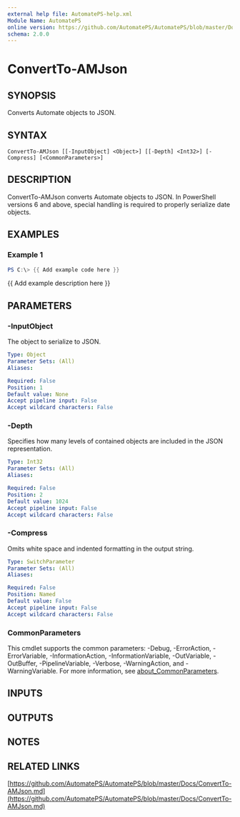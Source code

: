 ```yaml
---
external help file: AutomatePS-help.xml
Module Name: AutomatePS
online version: https://github.com/AutomatePS/AutomatePS/blob/master/Docs/ConvertTo-AMJson.md
schema: 2.0.0
---
```


# ConvertTo-AMJson

## SYNOPSIS
Converts Automate objects to JSON.

## SYNTAX

```
ConvertTo-AMJson [[-InputObject] <Object>] [[-Depth] <Int32>] [-Compress] [<CommonParameters>]
```

## DESCRIPTION
ConvertTo-AMJson converts Automate objects to JSON. 
In PowerShell versions 6 and above, special handling is required to properly serialize date objects.

## EXAMPLES

### Example 1
```powershell
PS C:\> {{ Add example code here }}
```

{{ Add example description here }}

## PARAMETERS

### -InputObject
The object to serialize to JSON.

```yaml
Type: Object
Parameter Sets: (All)
Aliases:

Required: False
Position: 1
Default value: None
Accept pipeline input: False
Accept wildcard characters: False
```

### -Depth
Specifies how many levels of contained objects are included in the JSON representation.

```yaml
Type: Int32
Parameter Sets: (All)
Aliases:

Required: False
Position: 2
Default value: 1024
Accept pipeline input: False
Accept wildcard characters: False
```

### -Compress
Omits white space and indented formatting in the output string.

```yaml
Type: SwitchParameter
Parameter Sets: (All)
Aliases:

Required: False
Position: Named
Default value: False
Accept pipeline input: False
Accept wildcard characters: False
```

### CommonParameters
This cmdlet supports the common parameters: -Debug, -ErrorAction, -ErrorVariable, -InformationAction, -InformationVariable, -OutVariable, -OutBuffer, -PipelineVariable, -Verbose, -WarningAction, and -WarningVariable. For more information, see [about_CommonParameters](http://go.microsoft.com/fwlink/?LinkID=113216).

## INPUTS

## OUTPUTS

## NOTES

## RELATED LINKS

[https://github.com/AutomatePS/AutomatePS/blob/master/Docs/ConvertTo-AMJson.md](https://github.com/AutomatePS/AutomatePS/blob/master/Docs/ConvertTo-AMJson.md)

